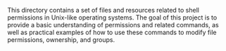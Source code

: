 This directory contains a set of files and resources related to shell permissions in Unix-like operating systems. The goal of this project is to provide a basic understanding of permissions and related commands, as well as practical examples of how to use these commands to modify file permissions, ownership, and groups.
